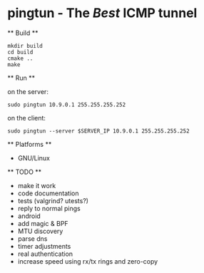 pingtun - The *Best* ICMP tunnel
==================================

** Build **
```
mkdir build
cd build
cmake ..
make
```

** Run  **

on the server:
```
sudo pingtun 10.9.0.1 255.255.255.252
```
on the client:
```
sudo pingtun --server $SERVER_IP 10.9.0.1 255.255.255.252
```

** Platforms **
* GNU/Linux

** TODO **

* make it work
* code documentation
* tests (valgrind? utests?)
* reply to normal pings
* android
* add magic & BPF
* MTU discovery
* parse dns
* timer adjustments
* real authentication
* increase speed using rx/tx rings and zero-copy
